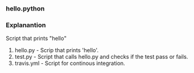 ### hello.python

### Explanantion
Script that prints "hello"

1. hello.py - Scrip that prints 'hello'.
2. test.py - Script that calls hello.py and checks if the test pass or fails. 
3. travis.yml - Script for continous integration. 
